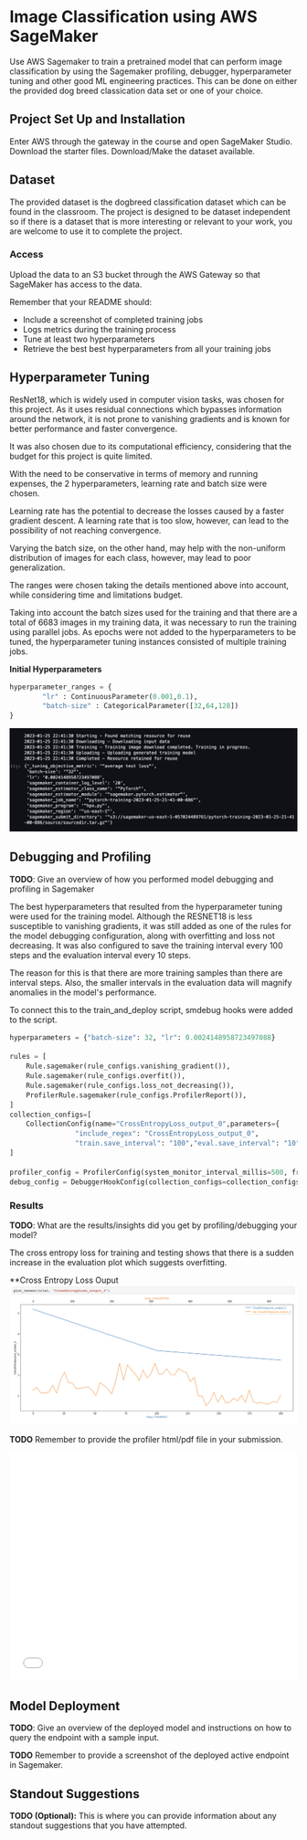 # Image Classification using AWS SageMaker

Use AWS Sagemaker to train a pretrained model that can perform image classification by using the Sagemaker profiling, debugger, hyperparameter tuning and other good ML engineering practices. This can be done on either the provided dog breed classication data set or one of your choice.

## Project Set Up and Installation
Enter AWS through the gateway in the course and open SageMaker Studio. 
Download the starter files.
Download/Make the dataset available. 

## Dataset
The provided dataset is the dogbreed classification dataset which can be found in the classroom.
The project is designed to be dataset independent so if there is a dataset that is more interesting or relevant to your work, you are welcome to use it to complete the project.

### Access
Upload the data to an S3 bucket through the AWS Gateway so that SageMaker has access to the data. 


Remember that your README should:
- Include a screenshot of completed training jobs
- Logs metrics during the training process
- Tune at least two hyperparameters
- Retrieve the best best hyperparameters from all your training jobs



## Hyperparameter Tuning

ResNet18, which is widely used in computer vision tasks, was chosen for this project. As it uses residual connections which bypasses information around the network, it is not prone to vanishing gradients and is known for better performance and faster convergence.

It was also chosen due to its computational efficiency, considering that the budget for this project is quite limited. 

With the need to be conservative in terms of memory and running expenses, the 2 hyperparameters, learning rate and batch size were chosen.

Learning rate has the potential to decrease the losses caused by a faster gradient descent. A learning rate that is too slow, however, can lead to the possibility of not reaching convergence.

Varying the batch size, on the other hand, may help with the non-uniform distribution of images for each class, however, may lead to poor generalization.

The ranges were chosen taking the details mentioned above into account, while considering time and limitations budget. 

Taking into account the batch sizes used for the training and that there are a total of 6683 images in my training data, it was necessary to run the training using parallel jobs. As epochs were not added to the hyperparameters to be tuned, the hyperparameter tuning instances consisted of multiple training jobs. 


**Initial Hyperparameters**

```python
hyperparameter_ranges = {
        "lr" : ContinuousParameter(0.001,0.1),
        "batch-size" : CategoricalParameter([32,64,128])
}
```

![Results From Initial Hyperparameters](thebestParameters.png)



## Debugging and Profiling
**TODO**: Give an overview of how you performed model debugging and profiling in Sagemaker

The best hyperparameters that resulted from the hyperparameter tuning were used for the training model. Although the RESNET18 is less susceptible to vanishing gradients, it was still added as one of the rules for the model debugging configuration, along with overfitting and loss not decreasing. It was also configured to save the training interval every 100 steps and the evaluation interval every 10 steps. 

The reason for this is that there are more training samples than there are interval steps. Also, the smaller intervals in the evaluation data will magnify anomalies in the model's performance. 

To connect this to the train_and_deploy script, smdebug hooks were added to the script.

```python
hyperparameters = {"batch-size": 32, "lr": 0.0024148958723497088}

rules = [
    Rule.sagemaker(rule_configs.vanishing_gradient()),
    Rule.sagemaker(rule_configs.overfit()),
    Rule.sagemaker(rule_configs.loss_not_decreasing()),
    ProfilerRule.sagemaker(rule_configs.ProfilerReport()),
]
collection_configs=[
    CollectionConfig(name="CrossEntropyLoss_output_0",parameters={
                "include_regex": "CrossEntropyLoss_output_0", 
                "train.save_interval": "100","eval.save_interval": "10"})
]

profiler_config = ProfilerConfig(system_monitor_interval_millis=500, framework_profile_params=FrameworkProfile(num_steps=10))
debug_config = DebuggerHookConfig(collection_configs=collection_configs)
```

### Results
**TODO**: What are the results/insights did you get by profiling/debugging your model?

The cross entropy loss for training and testing shows that there is a sudden increase in the evaluation plot which suggests overfitting. 

**Cross Entropy Loss Ouput
![Initial Cross Entropy Loss Output for Training and Testing](lossplot.png)

**TODO** Remember to provide the profiler html/pdf file in your submission.

<iframe src="profile-report.html" frameborder="0" height="400" width="100%"></iframe>



## Model Deployment
**TODO**: Give an overview of the deployed model and instructions on how to query the endpoint with a sample input.

**TODO** Remember to provide a screenshot of the deployed active endpoint in Sagemaker.

## Standout Suggestions
**TODO (Optional):** This is where you can provide information about any standout suggestions that you have attempted.
